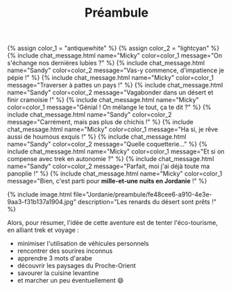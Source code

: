 ﻿---
title: "Préambule"
permalink: /Jordanie/preambule/
sidebar:
  nav: "jordanie"
---

{% assign color_1 = "antiquewhite" %}
{% assign color_2 = "lightcyan" %}
{% include chat_message.html name="Micky" color=color_1 message="On s'échange nos dernières lubies ?" %}
{% include chat_message.html name="Sandy" color=color_2 message="Vas-y commence, d'impatience je pépie !" %}
{% include chat_message.html name="Micky" color=color_1 message="Traverser à pattes un pays !" %}
{% include chat_message.html name="Sandy" color=color_2 message="Vagabonder dans un désert et finir cramoisie !" %}
{% include chat_message.html name="Micky" color=color_1 message="Génial ! On mélange le tout, ça te dit ?" %}
{% include chat_message.html name="Sandy" color=color_2 message="Carrément, mais pas plus de chichis !" %}
{% include chat_message.html name="Micky" color=color_1 message="Ha si, je rêve aussi de houmous exquis !" %}
{% include chat_message.html name="Sandy" color=color_2 message="Quelle coquetterie..." %}
{% include chat_message.html name="Micky" color=color_1 message="Et si on compense avec trek en autonomie ?" %}
{% include chat_message.html name="Sandy" color=color_2 message="Parfait, moi j'ai déjà toute ma panoplie !" %}
{% include chat_message.html name="Micky" color=color_1 message="Bien, c'est parti pour **mille-et-une nuits en Jordanie** !" %}

{% include image.html file="Jordanie/preambule/fe48cee6-a910-4e3e-9aa3-f31b137a1904.jpg" description="Les renards du désert sont prêts !" %}

Alors, pour résumer, l'idée de cette aventure est de tenter l'éco-tourisme, en alliant trek et voyage :
* minimiser l'utilisation de véhicules personnels
* rencontrer des sourires inconnus
* apprendre 3 mots d'arabe
* découvrir les paysages du Proche-Orient
* savourer la cuisine levantine
* et marcher un peu éventuellement :smile:
